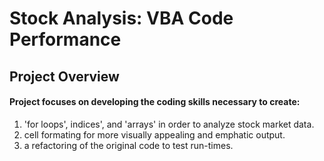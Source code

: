 # **Stock Analysis: VBA Code Performance**
## Project Overview
#### Project focuses on developing the coding skills necessary to create: 
1. 'for loops', indices', and 'arrays' in order to analyze stock market data.
2. cell formating for more visually appealing and emphatic output.
3. a refactoring of the original code to test run-times.
